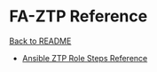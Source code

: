 # FA-ZTP Reference

[Back to README](../../README.md#table-of-contents)

* [Ansible ZTP Role Steps Reference](./ansible_ztp_role_steps.md)


